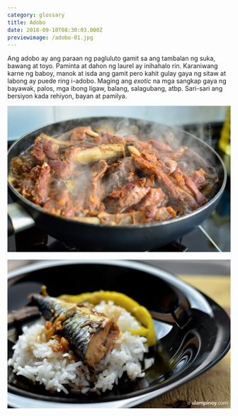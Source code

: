 ```yaml
---
category: glossary
title: Adobo
date: 2018-09-10T08:30:03.000Z
previewimage: /adobo-01.jpg
---
```


Ang adobo ay ang paraan ng pagluluto gamit sa ang tambalan ng suka, bawang at toyo. Paminta at dahon ng laurel ay inihahalo rin. Karaniwang karne ng baboy, manok at isda ang gamit pero kahit gulay gaya ng sitaw at labong ay puede ring i-adobo. Maging ang _exotic_ na mga sangkap gaya ng bayawak, palos, mga ibong ligaw, balang, salagubang, atbp. Sari-sari ang bersiyon kada rehiyon, bayan at pamilya.

![Pork spare ribs adobo](/images/spare-ribs-adobo.jpg)

![Mackarel fish adobo](/images/caballa-adobo.jpg)

